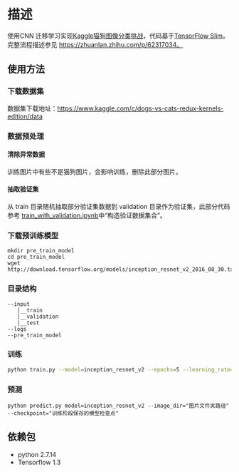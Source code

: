 # 描述
使用CNN 迁移学习实现[Kaggle猫狗图像分类挑战](https://www.kaggle.com/c/dogs-vs-cats-redux-kernels-edition/)，代码基于[TensorFlow Slim](https://github.com/tensorflow/models/tree/master/research/slim)。完整流程描述参见 https://zhuanlan.zhihu.com/p/62317034。

## 使用方法

### 下载数据集
数据集下载地址：https://www.kaggle.com/c/dogs-vs-cats-redux-kernels-edition/data

### 数据预处理
#### 清除异常数据
训练图片中有些不是猫狗图片，会影响训练，删除此部分图片。
#### 抽取验证集
从 train 目录随机抽取部分验证集数据到 validation 目录作为验证集，此部分代码参考 [train_with_validation.ipynb](train_with_validation.ipynb)中“构造验证数据集合”。
### 下载预训练模型 
```
mkdir pre_train_model
cd pre_train_model
wget http://download.tensorflow.org/models/inception_resnet_v2_2016_08_30.tar.gz
```

### 目录结构
```
--input  
   |__train 
   |__validation
   |__test
--logs
--pre_train_model
```

### 训练
``` bash
python train.py --model=inception_resnet_v2 --epochs=5 --learning_rate=0.0001 --steps=10000 --decay_steps=100000 --decay_rate=0.996
```
### 预测
```
python predict.py model=inception_resnet_v2 --image_dir="图片文件夹路径" --checkpoint="训练阶段保存的模型检查点"
```

## 依赖包
- python 2.7.14
- Tensorflow 1.3  
